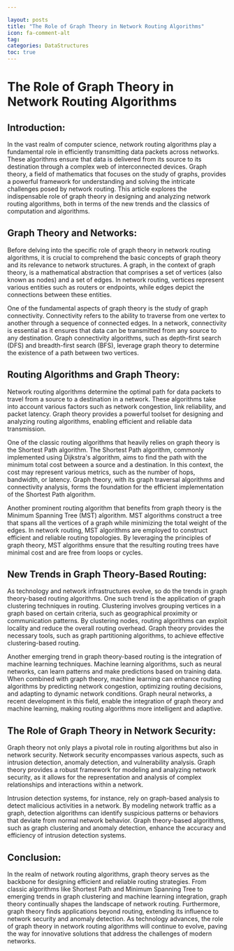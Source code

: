 ```yaml
---

layout: posts
title: "The Role of Graph Theory in Network Routing Algorithms"
icon: fa-comment-alt
tag:      
categories: DataStructures
toc: true
---
```




# The Role of Graph Theory in Network Routing Algorithms

## Introduction:
In the vast realm of computer science, network routing algorithms play a fundamental role in efficiently transmitting data packets across networks. These algorithms ensure that data is delivered from its source to its destination through a complex web of interconnected devices. Graph theory, a field of mathematics that focuses on the study of graphs, provides a powerful framework for understanding and solving the intricate challenges posed by network routing. This article explores the indispensable role of graph theory in designing and analyzing network routing algorithms, both in terms of the new trends and the classics of computation and algorithms.

## Graph Theory and Networks:
Before delving into the specific role of graph theory in network routing algorithms, it is crucial to comprehend the basic concepts of graph theory and its relevance to network structures. A graph, in the context of graph theory, is a mathematical abstraction that comprises a set of vertices (also known as nodes) and a set of edges. In network routing, vertices represent various entities such as routers or endpoints, while edges depict the connections between these entities.

One of the fundamental aspects of graph theory is the study of graph connectivity. Connectivity refers to the ability to traverse from one vertex to another through a sequence of connected edges. In a network, connectivity is essential as it ensures that data can be transmitted from any source to any destination. Graph connectivity algorithms, such as depth-first search (DFS) and breadth-first search (BFS), leverage graph theory to determine the existence of a path between two vertices.

## Routing Algorithms and Graph Theory:
Network routing algorithms determine the optimal path for data packets to travel from a source to a destination in a network. These algorithms take into account various factors such as network congestion, link reliability, and packet latency. Graph theory provides a powerful toolset for designing and analyzing routing algorithms, enabling efficient and reliable data transmission.

One of the classic routing algorithms that heavily relies on graph theory is the Shortest Path algorithm. The Shortest Path algorithm, commonly implemented using Dijkstra's algorithm, aims to find the path with the minimum total cost between a source and a destination. In this context, the cost may represent various metrics, such as the number of hops, bandwidth, or latency. Graph theory, with its graph traversal algorithms and connectivity analysis, forms the foundation for the efficient implementation of the Shortest Path algorithm.

Another prominent routing algorithm that benefits from graph theory is the Minimum Spanning Tree (MST) algorithm. MST algorithms construct a tree that spans all the vertices of a graph while minimizing the total weight of the edges. In network routing, MST algorithms are employed to construct efficient and reliable routing topologies. By leveraging the principles of graph theory, MST algorithms ensure that the resulting routing trees have minimal cost and are free from loops or cycles.

## New Trends in Graph Theory-Based Routing:
As technology and network infrastructures evolve, so do the trends in graph theory-based routing algorithms. One such trend is the application of graph clustering techniques in routing. Clustering involves grouping vertices in a graph based on certain criteria, such as geographical proximity or communication patterns. By clustering nodes, routing algorithms can exploit locality and reduce the overall routing overhead. Graph theory provides the necessary tools, such as graph partitioning algorithms, to achieve effective clustering-based routing.

Another emerging trend in graph theory-based routing is the integration of machine learning techniques. Machine learning algorithms, such as neural networks, can learn patterns and make predictions based on training data. When combined with graph theory, machine learning can enhance routing algorithms by predicting network congestion, optimizing routing decisions, and adapting to dynamic network conditions. Graph neural networks, a recent development in this field, enable the integration of graph theory and machine learning, making routing algorithms more intelligent and adaptive.

## The Role of Graph Theory in Network Security:
Graph theory not only plays a pivotal role in routing algorithms but also in network security. Network security encompasses various aspects, such as intrusion detection, anomaly detection, and vulnerability analysis. Graph theory provides a robust framework for modeling and analyzing network security, as it allows for the representation and analysis of complex relationships and interactions within a network.

Intrusion detection systems, for instance, rely on graph-based analysis to detect malicious activities in a network. By modeling network traffic as a graph, detection algorithms can identify suspicious patterns or behaviors that deviate from normal network behavior. Graph theory-based algorithms, such as graph clustering and anomaly detection, enhance the accuracy and efficiency of intrusion detection systems.

## Conclusion:
In the realm of network routing algorithms, graph theory serves as the backbone for designing efficient and reliable routing strategies. From classic algorithms like Shortest Path and Minimum Spanning Tree to emerging trends in graph clustering and machine learning integration, graph theory continually shapes the landscape of network routing. Furthermore, graph theory finds applications beyond routing, extending its influence to network security and anomaly detection. As technology advances, the role of graph theory in network routing algorithms will continue to evolve, paving the way for innovative solutions that address the challenges of modern networks.